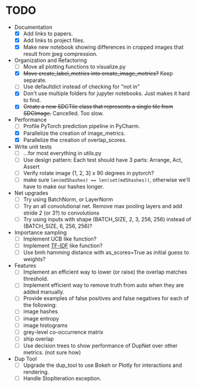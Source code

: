 # TODO

* Documentation
  - [x] Add links to papers.
  - [x] Add links to project files.
  - [x] Make new notebook showing differences in cropped images that result from jpeg compression.
* Organization and Refactoring
  - [ ] Move all plotting functions to visualize.py
  - [x] ~~Move create_label_metrics into create_image_metrics?~~ Keep separate.
  - [ ] Use defaultdict instead of checking for "not in"
  - [x] Don't use multiple folders for jupyter notebooks.  Just makes it hard to find.
  - [x] ~~Create a new SDCTile class that represents a single tile from SDCImage.~~ Cancelled. Too slow.
* Performance
  - [ ] Profile PyTorch prediction pipeline in PyCharm.
  - [x] Parallelize the creation of image_metrics.
  - [x] Parallelize the creation of overlap_scores.
* Write unit tests
  - [ ] ...for most everything in utils.py
  - [ ] Use design pattern: Each test should have 3 parts: Arrange, Act, Assert
  - [ ] Verify rotate image {1, 2, 3} x 90 degrees in pytorch?
  - [ ] make sure `len(md5hashes) == len(set(md5hashes))`, otherwise we'll have to make our hashes longer.
* Net upgrades
  - [ ] Try using BatchNorm, or LayerNorm
  - [ ] Try an all convolutional net. Remove max pooling layers and add stride 2 (or 3?) to convolutions
  - [ ] Try using inputs with shape (BATCH_SIZE, 2, 3, 256, 256) instead of (BATCH_SIZE, 6, 256, 256)?
* Importance sampling
  - [ ] Implement UCB like function?
  - [ ] Implement [TF-IDF](https://skymind.ai/wiki/bagofwords-tf-idf) like function?
  - [ ] Use bmh hamming distance with as_scores=True as initial guess to weights?
* Features
  - [ ] Implement an efficient way to lower (or raise) the overlap matches threshold.
  - [ ] Implement efficient way to remove truth from auto when they are added manually.
  - [ ] Provide examples of false positives and false negatives for each of the following:
  - [ ] image hashes
  - [ ] image entropy
  - [ ] image histograms
  - [ ] grey-level co-occurrence matrix
  - [ ] ship overlap
  - [ ] Use decision trees to show performance of DupNet over other metrics. (not sure how)
* Dup Tool
  - [ ] Upgrade the dup_tool to use Bokeh or Plotly for interactions and rendering.
  - [ ] Handle StopIteration exception.
